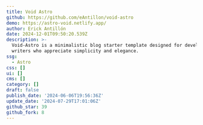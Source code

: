 ```yaml
---
title: Void Astro
github: https://github.com/eAntillon/void-astro
demo: https://astro-void.netlify.app/
author: Erick Antillón
date: 2024-12-01T09:50:20.539Z
description: >-
  Void-Astro is a minimalistic blog starter template designed for developers and
  writers who appreciate simplicity and elegance.
ssg:
  - Astro
css: []
ui: []
cms: []
category: []
draft: false
publish_date: '2024-06-06T19:56:36Z'
update_date: '2024-07-29T17:01:06Z'
github_star: 39
github_fork: 8
---
```

